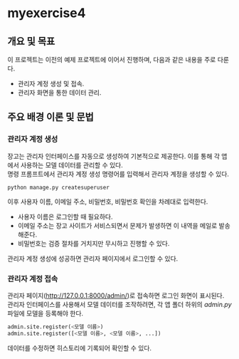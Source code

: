 # myexercise4

## 개요 및 목표

이 프로젝트는 이전의 예제 프로젝트에 이어서 진행하며, 다음과 같은 내용을 주로 다룬다.

- 관리자 계정 생성 및 접속.
- 관리자 화면을 통한 데이터 관리.

## 주요 배경 이론 및 문법

### 관리자 계정 생성

장고는 관리자 인터페이스를 자동으로 생성하여 기본적으로 제공한다. 이를 통해 각 앱에서 사용하는 모델 데이터를 관리할 수 있다.  
명령 프롬프트에서 관리자 계정 생성 명령어를 입력해서 관리자 계정을 생성할 수 있다.

```shell
python manage.py createsuperuser
```

이후 사용자 이름, 이메일 주소, 비밀번호, 비밀번호 확인을 차례대로 입력한다.

- 사용자 이름은 로그인할 때 필요하다.
- 이메일 주소는 장고 사이트가 서비스되면서 문제가 발생하면 이 내역을 메일로 발송해준다.
- 비밀번호는 검증 절차를 거치지만 무시하고 진행할 수 있다.

관리자 계정 생성에 성공하면 관리자 페이지에서 로그인할 수 있다.

### 관리자 계정 접속

관리자 페이지(http://127.0.0.1:8000/admin/)로 접속하면 로그인 화면이 표시된다.  
관리자 인터페이스를 사용해서 모델 데이터를 조작하려면, 각 앱 폴더 하위의 *admin.py* 파일에 모델을 등록해야 한다.

```python
admin.site.register(<모델 이름>)
admin.site.register([<모델 이름>, <모델 이름>, ...])
```

데이터를 수정하면 히스토리에 기록되어 확인할 수 있다.
